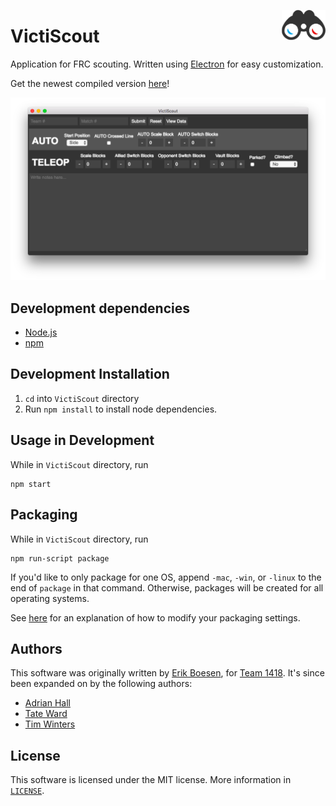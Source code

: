 [<img src="logo.svg" align="right" width="70">](https://github.com/frc1418/VictiScout)
# VictiScout
Application for FRC scouting. Written using [Electron](http://electron.atom.io/) for easy customization.

Get the newest compiled version [here](https://github.com/frc1418/VictiScout/releases)!

![Screenshot](screenshot.png)

## Development dependencies
* [Node.js](https://nodejs.org)
* [npm](https://npmjs.com)

## Development Installation
1. `cd` into `VictiScout` directory
2. Run `npm install` to install node dependencies.

## Usage in Development
While in `VictiScout` directory, run

    npm start

## Packaging
While in `VictiScout` directory, run

    npm run-script package

If you'd like to only package for one OS, append `-mac`, `-win`, or `-linux` to the end of `package` in that command. Otherwise, packages will be created for all operating systems.

See [here](https://github.com/electron-userland/electron-packager#readme) for an explanation of how to modify your packaging settings.

## Authors
This software was originally written by [Erik Boesen](https://github.com/ErikBoesen), for [Team 1418](https://github.com/frc1418). It's since been expanded on by the following authors:
* [Adrian Hall](https://github.com/aderhall)
* [Tate Ward](https://github.com/MoonMoon2)
* [Tim Winters](https://github.com/Twinters007)

## License
This software is licensed under the MIT license. More information in [`LICENSE`](LICENSE).
